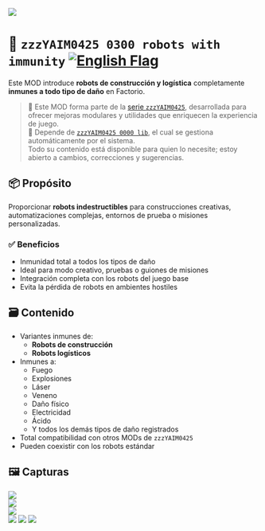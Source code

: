 ![](https://github.com/yaim0425/zzzYAIM0425-0300-robots-with-immunity/raw/main/thumbnail.png)

# 🤖 `zzzYAIM0425 0300 robots with immunity` [![English Flag](https://flagcdn.com/20x15/gb.png)](https://github.com/yaim0425/zzzYAIM0425-0300-robots-with-immunity/blob/main/README.md)

Este MOD introduce **robots de construcción y logística** completamente **inmunes a todo tipo de daño** en Factorio.

> 🧩 Este MOD forma parte de la [serie `zzzYAIM0425`](https://github.com/yaim0425), desarrollada para ofrecer mejoras modulares y utilidades que enriquecen la experiencia de juego.  
> 🔧 Depende de [`zzzYAIM0425 0000 lib`](https://github.com/yaim0425/zzzYAIM0425-0000-lib), el cual se gestiona automáticamente por el sistema.  
> Todo su contenido está disponible para quien lo necesite; estoy abierto a cambios, correcciones y sugerencias.

## 📦 Propósito

Proporcionar **robots indestructibles** para construcciones creativas, automatizaciones complejas, entornos de prueba o misiones personalizadas.

### ✅ Beneficios

- Inmunidad total a todos los tipos de daño  
- Ideal para modo creativo, pruebas o guiones de misiones  
- Integración completa con los robots del juego base  
- Evita la pérdida de robots en ambientes hostiles  

## 🗃️ Contenido

- Variantes inmunes de:
  - **Robots de construcción**
  - **Robots logísticos**
- Inmunes a:
  - Fuego  
  - Explosiones  
  - Láser  
  - Veneno  
  - Daño físico  
  - Electricidad  
  - Ácido  
  - Y todos los demás tipos de daño registrados  
- Total compatibilidad con otros MODs de `zzzYAIM0425`  
- Pueden coexistir con los robots estándar  

## 🖼️ Capturas

![](https://github.com/yaim0425/zzzYAIM0425-0300-robots-with-immunity/raw/main/Doc/base/(1).png)  
![](https://github.com/yaim0425/zzzYAIM0425-0300-robots-with-immunity/raw/main/Doc/base/(2).png)  
![](https://github.com/yaim0425/zzzYAIM0425-0300-robots-with-immunity/raw/main/Doc/base/(3).png)  
![](https://github.com/yaim0425/zzzYAIM0425-0300-robots-with-immunity/raw/main/Doc/base/(4).png)
![](https://github.com/yaim0425/zzzYAIM0425-0300-robots-with-immunity/raw/main/Doc/base/(5).png)
![](https://github.com/yaim0425/zzzYAIM0425-0300-robots-with-immunity/raw/main/Doc/base/(6).png)

